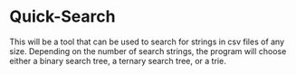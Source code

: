 # Quick-Search
This will be a tool that can be used to search for strings in csv files of any size. Depending on the number of search strings, the program will choose either a binary search tree, a ternary search tree, or a trie.
